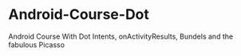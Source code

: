 # Android-Course-Dot
Android Course With Dot
Intents, onActivityResults, Bundels and the fabulous Picasso 
